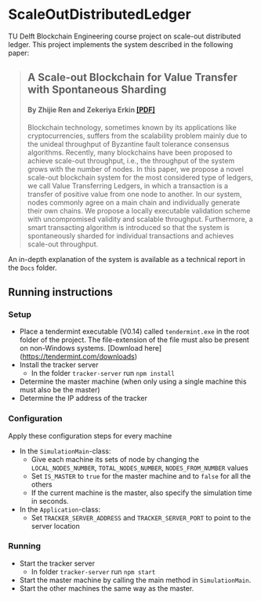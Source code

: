 # ScaleOutDistributedLedger
TU Delft Blockchain Engineering course project on scale-out distributed ledger. This project implements the system described in the following paper:  
> ## A Scale-out Blockchain for Value Transfer with Spontaneous Sharding
> #### By Zhijie Ren and Zekeriya Erkin [[PDF]](https://arxiv.org/abs/1801.02531)
> Blockchain technology, sometimes known by its applications like cryptocurrencies, suffers from the scalability problem mainly due to the unideal throughput of Byzantine fault tolerance consensus algorithms. Recently, many blockchains have been proposed to achieve scale-out throughput, i.e., the throughput of the system grows with the number of nodes. In this paper, we propose a novel scale-out blockchain system for the most considered type of ledgers, we call Value Transferring Ledgers, in which a transaction is a transfer of positive value from one node to another. In our system, nodes commonly agree on a main chain and individually generate their own chains. We propose a locally executable validation scheme with uncompromised validity and scalable throughput. Furthermore, a smart transacting algorithm is introduced so that the system is spontaneously sharded for individual transactions and achieves scale-out throughput.

An in-depth explanation of the system is available as a technical report in the `Docs` folder.

## Running instructions
### Setup
- Place a tendermint executable (V0.14) called `tendermint.exe` in the root folder of the project. The file-extension of the file must also be present on non-Windows systems. [Download here] (https://tendermint.com/downloads)
- Install the tracker server
  - In the folder `tracker-server` run `npm install`
- Determine the master machine (when only using a single machine this must also be the master)
- Determine the IP address of the tracker

### Configuration
Apply these configuration steps for every machine
- In the `SimulationMain`-class:
  - Give each machine its sets of node by changing the `LOCAL_NODES_NUMBER`, `TOTAL_NODES_NUMBER`, `NODES_FROM_NUMBER` values
  - Set `IS_MASTER` to `true` for the master machine and to `false` for all the others
  - If the current machine is the master, also specify the simulation time in seconds.
- In the `Application`-class:
  - Set `TRACKER_SERVER_ADDRESS` and `TRACKER_SERVER_PORT` to point to the server location
    
### Running
- Start the tracker server
  - In folder `tracker-server` run `npm start`
- Start the master machine by calling the main method in `SimulationMain`. 
- Start the other machines the same way as the master.
